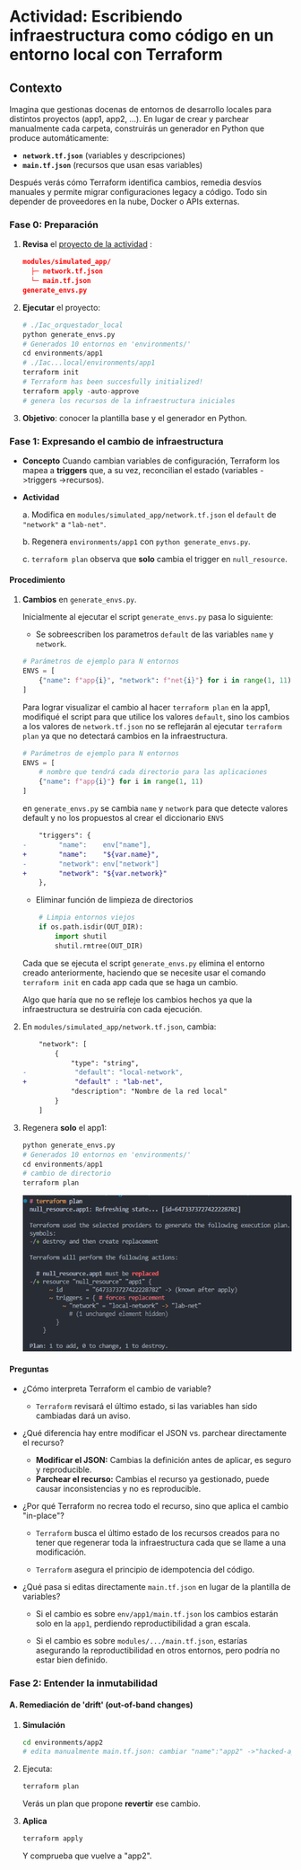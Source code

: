 # Actividad: Escribiendo infraestructura como código en un entorno local con Terraform

## Contexto

Imagina que gestionas docenas de entornos de desarrollo locales para distintos proyectos (app1, app2, ...). En lugar de crear y parchear manualmente cada carpeta, construirás un generador en Python que produce automáticamente:

* **`network.tf.json`** (variables y descripciones)
* **`main.tf.json`** (recursos que usan esas variables)

Después verás cómo Terraform identifica cambios, remedia desvíos manuales y permite migrar configuraciones legacy a código. Todo sin depender de proveedores en la nube, Docker o APIs externas.

### Fase 0: Preparación

1. **Revisa** el [proyecto de la actividad](https://github.com/kapumota/DS/tree/main/2025-1/Iac_orquestador_local)  :

   ```json
   modules/simulated_app/
     ├─ network.tf.json
     └─ main.tf.json
   generate_envs.py
   ```

2. **Ejecutar** el proyecto:

    ```python
    # ./Iac_orquestador_local
    python generate_envs.py
    # Generados 10 entornos en 'environments/'
    cd environments/app1
    # ./Iac...local/environments/app1
    terraform init
    # Terraform has been succesfully initialized!
    terraform apply -auto-approve
    # genera los recursos de la infraestructura iniciales
    ```

3. **Objetivo**: conocer la plantilla base y el generador en Python.

### Fase 1: Expresando el cambio de infraestructura

* **Concepto**
Cuando cambian variables de configuración, Terraform los mapea a **triggers** que, a su vez, reconcilian el estado (variables ->triggers ->recursos).

* **Actividad**

    a. Modifica en `modules/simulated_app/network.tf.json` el `default` de `"network"` a `"lab-net"`.

    b. Regenera `environments/app1` con `python generate_envs.py`.

    c. `terraform plan` observa que **solo** cambia el trigger en `null_resource`.

#### Procedimiento

1. **Cambios** en `generate_envs.py`.

    Inicialmente al ejecutar el script `generate_envs.py` pasa lo siguiente:

    * Se sobreescriben los parametros `default` de las variables `name` y `network`.

    ```python
    # Parámetros de ejemplo para N entornos
    ENVS = [
        {"name": f"app{i}", "network": f"net{i}"} for i in range(1, 11)
    ]
    ```

    Para lograr visualizar el cambio al hacer `terraform plan` en la app1, modifiqué el script para que utilice los valores `default`, sino los cambios a los valores de `network.tf.json` no se reflejarán al ejecutar `terraform plan` ya que no detectará cambios en la infraestructura.

    ```python
    # Parámetros de ejemplo para N entornos
    ENVS = [
        # nombre que tendrá cada directorio para las aplicaciones
        {"name": f"app{i}"} for i in range(1, 11)
    ]
    ```

    en `generate_envs.py` se cambia `name` y `network` para que detecte valores default y no los propuestos al crear el diccionario `ENVS`

    ```diff
        "triggers": {
    -        "name":    env["name"],
    +        "name":    "${var.name}",
    -        "network": env["network"]
    +        "network": "${var.network}"
        },
    ```

    * Eliminar función de limpieza de directorios

    ```python
        # Limpia entornos viejos
        if os.path.isdir(OUT_DIR):
            import shutil
            shutil.rmtree(OUT_DIR)
    ```

    Cada que se ejecuta el script `generate_envs.py` elimina el entorno creado anteriormente, haciendo que se necesite usar el comando `terraform init` en cada app cada que se haga un cambio.

    Algo que haría que no se refleje los cambios hechos ya que la infraestructura se destruiría con cada ejecución.

2. En `modules/simulated_app/network.tf.json`, cambia:

    ```diff
        "network": [
            {
                "type": "string",
    -            "default": "local-network",
    +            "default" : "lab-net",
                "description": "Nombre de la red local"
            }
        ]
    ```

3. Regenera **solo** el app1:

   ```python
   python generate_envs.py
   # Generados 10 entornos en 'environments/'
   cd environments/app1
   # cambio de directorio
   terraform plan
   ```

    ![alt](imagenes/terraform-plan.png)

#### Preguntas

* ¿Cómo interpreta Terraform el cambio de variable?

  * `Terraform` revisará el último estado, si las variables han sido cambiadas dará un aviso.

* ¿Qué diferencia hay entre modificar el JSON vs. parchear directamente el recurso?

  * **Modificar el JSON:** Cambias la definición antes de aplicar, es seguro y reproducible.
  * **Parchear el recurso:** Cambias el recurso ya gestionado, puede causar inconsistencias y no es reproducible.

* ¿Por qué Terraform no recrea todo el recurso, sino que aplica el cambio "in-place"?

  * `Terraform` busca el último estado de los recursos creados para no tener que regenerar toda la infraestructura cada que se llame a una modificación.

  * `Terraform` asegura el principio de idempotencia del código.

* ¿Qué pasa si editas directamente `main.tf.json` en lugar de la plantilla de variables?

  * Si el cambio es sobre `env/app1/main.tf.json` los cambios estarán solo en la `app1`, perdiendo reproductibilidad a gran escala.

  * Si el cambio es sobre `modules/.../main.tf.json`, estarías asegurando la reproductibilidad en otros entornos, pero podría no estar bien definido.

### Fase 2: Entender la inmutabilidad

#### A. Remediación de 'drift' (out-of-band changes)

1. **Simulación**

   ```bash
   cd environments/app2
   # edita manualmente main.tf.json: cambiar "name":"app2" ->"hacked-app"
   ```

2. Ejecuta:

   ```bash
   terraform plan
   ```

    Verás un plan que propone **revertir** ese cambio.

3. **Aplica**

   ```bash
   terraform apply
   ```

    Y comprueba que vuelve a "app2".
